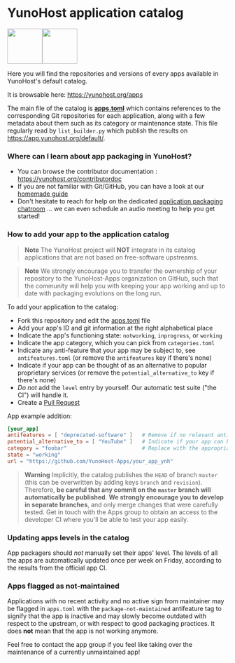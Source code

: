 # YunoHost application catalog

<img src="https://avatars.githubusercontent.com/u/1519495?s=200&v=4" width=80><img src="https://yunohost.org/user/images/yunohost_package.png" width=80>

Here you will find the repositories and versions of every apps available in YunoHost's default catalog.

It is browsable here: https://yunohost.org/apps

The main file of the catalog is [**apps.toml**](./apps.toml) which contains references to the corresponding Git repositories for each application, along with a few metadata about them such as its category or maintenance state. This file regularly read by `list_builder.py` which publish the results on https://app.yunohost.org/default/.

### Where can I learn about app packaging in YunoHost?

- You can browse the contributor documentation : https://yunohost.org/contributordoc
- If you are not familiar with Git/GitHub, you can have a look at our [homemade guide](https://yunohost.org/#/packaging_apps_git)
- Don't hesitate to reach for help on the dedicated [application packaging chatroom](https://yunohost.org/chat_rooms) ... we can even schedule an audio meeting to help you get started!

### How to add your app to the application catalog

> **Note** The YunoHost project will **NOT** integrate in its catalog applications that are not based on free-software upstreams.

> **Note** We strongly encourage you to transfer the ownership of your repository to the YunoHost-Apps organization on GitHub, such that the community will help you with keeping your app working and up to date with packaging evolutions on the long run.

To add your application to the catalog:
* Fork this repository and edit the [apps.toml](https://github.com/YunoHost/apps/tree/master/apps.toml) file
* Add your app's ID and git information at the right alphabetical place
* Indicate the app's functioning state: `notworking`, `inprogress`, or `working`
* Indicate the app category, which you can pick from `categories.toml`
* Indicate any anti-feature that your app may be subject to, see `antifeatures.toml` (or remove the `antifeatures` key if there's none)
* Indicate if your app can be thought of as an alternative to popular proprietary services (or remove the `potential_alternative_to` key if there's none)
* *Do not* add the `level` entry by yourself. Our automatic test suite ("the CI") will handle it.
* Create a [Pull Request](https://github.com/YunoHost/apps/pulls/)

App example addition:
```toml
[your_app]
antifeatures = [ "deprecated-software" ]   # Remove if no relevant antifeature applies
potential_alternative_to = [ "YouTube" ]   # Indicate if your app can be thought of as an alternative to popular proprietary services (or remove if none applies)
category = "foobar"                        # Replace with the appropriate category id found in categories.toml
state = "working"
url = "https://github.com/YunoHost-Apps/your_app_ynh"
```

> **Warning** Implicitly, the catalog publishes the `HEAD` of branch `master` (this can be overwritten by adding keys `branch` and `revision`). Therefore, **be careful that any commit on the `master` branch will automatically be published**. **We strongly encourage you to develop in separate branches**, and only merge changes that were carefully tested. Get in touch with the Apps group to obtain an access to the developer CI where you'll be able to test your app easily.

### Updating apps levels in the catalog

App packagers should *not* manually set their apps' level. The levels of all the apps are automatically updated once per week on Friday, according to the results from the official app CI.

### Apps flagged as not-maintained

Applications with no recent activity and no active sign from maintainer may be flagged in `apps.toml` with the `package-not-maintained` antifeature tag to signify that the app is inactive and may slowly become outdated with respect to the upstream, or with respect to good packaging practices. It does **not** mean that the app is not working anymore.

Feel free to contact the app group if you feel like taking over the maintenance of a currently unmaintained app!
